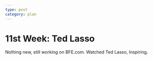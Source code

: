 ```yaml
---
type: post
category: plan
---
```


# 11st Week: Ted Lasso

Nothing new, still working on BFE.com. Watched Ted Lasso, Inspiring.
